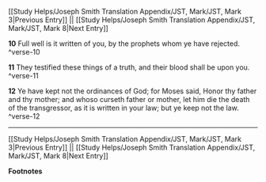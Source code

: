 [[Study Helps/Joseph Smith Translation Appendix/JST, Mark/JST, Mark 3|Previous Entry]]  ||  [[Study Helps/Joseph Smith Translation Appendix/JST, Mark/JST, Mark 8|Next Entry]]

**10**  Full well is it written of you, by the prophets whom ye have rejected. ^verse-10

**11**  They testified these things of a truth, and their blood shall be upon you. ^verse-11

**12**  Ye have kept not the ordinances of God; for Moses said, Honor thy father and thy mother; and whoso curseth father or mother, let him die the death of the transgressor, as it is written in your law; but ye keep not the law. ^verse-12


---
[[Study Helps/Joseph Smith Translation Appendix/JST, Mark/JST, Mark 3|Previous Entry]]  ||  [[Study Helps/Joseph Smith Translation Appendix/JST, Mark/JST, Mark 8|Next Entry]]


**Footnotes**
